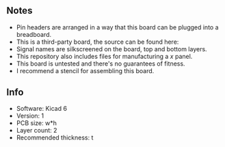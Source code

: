 # 

## Notes

- Pin headers are arranged in a way that this board can be plugged into a breadboard.
- This is a third-party board, the source can be found here:
- Signal names are silkscreened on the board, top and bottom layers.
- This repository also includes files for manufacturing a _x_ panel.
- This board is untested and there's no guarantees of fitness.
- I recommend a stencil for assembling this board.

## Info

- Software: Kicad 6
- Version: 1
- PCB size: w*h
- Layer count: 2
- Recommended thickness: t
